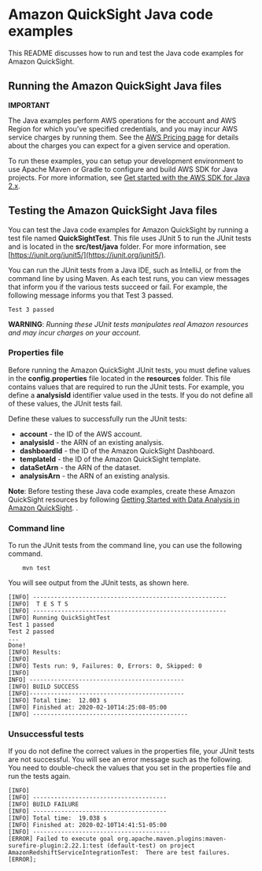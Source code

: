 # Amazon QuickSight Java code examples

This README discusses how to run and test the Java code examples for Amazon QuickSight.

## Running the Amazon QuickSight Java files

**IMPORTANT**

The Java examples perform AWS operations for the account and AWS Region for which you've specified credentials, and you may incur AWS service charges by running them. See the [AWS Pricing page](https://aws.amazon.com/pricing/) for details about the charges you can expect for a given service and operation.

To run these examples, you can setup your development environment to use Apache Maven or Gradle to configure and build AWS SDK for Java projects. For more information, 
see [Get started with the AWS SDK for Java 2.x](https://docs.aws.amazon.com/sdk-for-java/latest/developer-guide/get-started.html).


 ## Testing the Amazon QuickSight Java files

You can test the Java code examples for Amazon QuickSight by running a test file named **QuickSightTest**. This file uses JUnit 5 to run the JUnit tests and is located in the **src/test/java** folder. For more information, see [https://junit.org/junit5/](https://junit.org/junit5/).

You can run the JUnit tests from a Java IDE, such as IntelliJ, or from the command line by using Maven. As each test runs, you can view messages that inform you if the various tests succeed or fail. For example, the following message informs you that Test 3 passed.

	Test 3 passed

**WARNING**: _Running these JUnit tests manipulates real Amazon resources and may incur charges on your account._

 ### Properties file
Before running the Amazon QuickSight JUnit tests, you must define values in the **config.properties** file located in the **resources** folder. This file contains values that are required to run the JUnit tests. For example, you define a **analysisId** identifier value used in the tests. If you do not define all of these values, the JUnit tests fail.

Define these values to successfully run the JUnit tests:

- **account** - the ID of the AWS account.   
- **analysisId** - the ARN of an existing analysis.
- **dashboardId** - the ID of the Amazon QuickSight Dashboard.
- **templateId** - the ID of the Amazon QuickSight template.
- **dataSetArn** - the ARN of the dataset.
- **analysisArn** - the ARN of an existing analysis.

**Note**: Before testing these Java code examples, create these Amazon QuickSight resources by following [Getting Started with Data Analysis in Amazon QuickSight](https://docs.aws.amazon.com/quicksight/latest/user/getting-started.html).  .

### Command line
To run the JUnit tests from the command line, you can use the following command.

		mvn test

You will see output from the JUnit tests, as shown here.

	[INFO] -------------------------------------------------------
	[INFO]  T E S T S
	[INFO] -------------------------------------------------------
	[INFO] Running QuickSightTest
	Test 1 passed
	Test 2 passed
	...
	Done!
	[INFO] Results:
	[INFO]
	[INFO] Tests run: 9, Failures: 0, Errors: 0, Skipped: 0
	[INFO]
	INFO] --------------------------------------------
	[INFO] BUILD SUCCESS
	[INFO]--------------------------------------------
	[INFO] Total time:  12.003 s
	[INFO] Finished at: 2020-02-10T14:25:08-05:00
	[INFO] --------------------------------------------

### Unsuccessful tests

If you do not define the correct values in the properties file, your JUnit tests are not successful. You will see an error message such as the following. You need to double-check the values that you set in the properties file and run the tests again.

	[INFO]
	[INFO] --------------------------------------
	[INFO] BUILD FAILURE
	[INFO] --------------------------------------
	[INFO] Total time:  19.038 s
	[INFO] Finished at: 2020-02-10T14:41:51-05:00
	[INFO] ---------------------------------------
	[ERROR] Failed to execute goal org.apache.maven.plugins:maven-surefire-plugin:2.22.1:test (default-test) on project AmazonRedshiftServiceIntegrationTest:  There are test failures.
	[ERROR];
